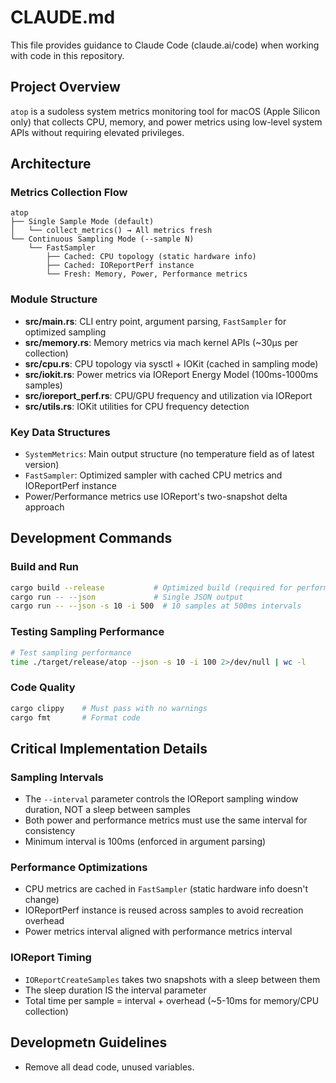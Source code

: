 # CLAUDE.md

This file provides guidance to Claude Code (claude.ai/code) when working with code in this repository.

## Project Overview

`atop` is a sudoless system metrics monitoring tool for macOS (Apple Silicon only) that collects CPU, memory, and power metrics using low-level system APIs without requiring elevated privileges.

## Architecture

### Metrics Collection Flow

```
atop
├── Single Sample Mode (default)
│   └── collect_metrics() → All metrics fresh
└── Continuous Sampling Mode (--sample N)
    └── FastSampler
        ├── Cached: CPU topology (static hardware info)
        ├── Cached: IOReportPerf instance
        └── Fresh: Memory, Power, Performance metrics
```

### Module Structure

- **src/main.rs**: CLI entry point, argument parsing, `FastSampler` for optimized sampling
- **src/memory.rs**: Memory metrics via mach kernel APIs (~30µs per collection)
- **src/cpu.rs**: CPU topology via sysctl + IOKit (cached in sampling mode)
- **src/iokit.rs**: Power metrics via IOReport Energy Model (100ms-1000ms samples)
- **src/ioreport_perf.rs**: CPU/GPU frequency and utilization via IOReport
- **src/utils.rs**: IOKit utilities for CPU frequency detection

### Key Data Structures

- `SystemMetrics`: Main output structure (no temperature field as of latest version)
- `FastSampler`: Optimized sampler with cached CPU metrics and IOReportPerf instance
- Power/Performance metrics use IOReport's two-snapshot delta approach

## Development Commands

### Build and Run

```bash
cargo build --release           # Optimized build (required for performance testing)
cargo run -- --json             # Single JSON output
cargo run -- --json -s 10 -i 500  # 10 samples at 500ms intervals
```

### Testing Sampling Performance

```bash
# Test sampling performance
time ./target/release/atop --json -s 10 -i 100 2>/dev/null | wc -l
```

### Code Quality

```bash
cargo clippy    # Must pass with no warnings
cargo fmt       # Format code
```

## Critical Implementation Details

### Sampling Intervals

- The `--interval` parameter controls the IOReport sampling window duration, NOT a sleep between samples
- Both power and performance metrics must use the same interval for consistency
- Minimum interval is 100ms (enforced in argument parsing)

### Performance Optimizations

- CPU metrics are cached in `FastSampler` (static hardware info doesn't change)
- IOReportPerf instance is reused across samples to avoid recreation overhead
- Power metrics interval aligned with performance metrics interval

### IOReport Timing

- `IOReportCreateSamples` takes two snapshots with a sleep between them
- The sleep duration IS the interval parameter
- Total time per sample = interval + overhead (~5-10ms for memory/CPU collection)

## Developmetn Guidelines

- Remove all dead code, unused variables.
